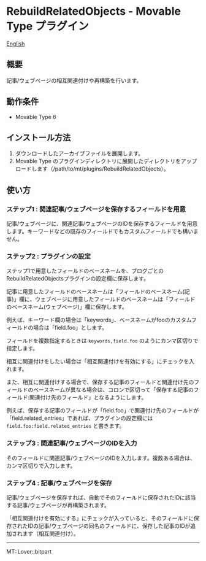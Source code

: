 RebuildRelatedObjects - Movable Type プラグイン
=================

[English](README.md)

## 概要

記事/ウェブページの相互関連付けや再構築を行います。

## 動作条件

* Movable Type 6

## インストール方法

1. ダウンロードしたアーカイブファイルを展開します。
1. Movable Type のプラグインディレクトリに展開したディレクトリをアップロードします（/path/to/mt/plugins/RebuildRelatedObjects）。

## 使い方

### ステップ1 : 関連記事/ウェブページを保存するフィールドを用意

記事/ウェブページに、関連記事/ウェブページのIDを保存するフィールドを用意します。キーワードなどの既存のフィールドでもカスタムフィールドでも構いません。

### ステップ2 : プラグインの設定

ステップ1で用意したフィールドのベースネームを、ブログごとのRebuildRelatedObjectsプラグインの設定欄に保存します。

記事に用意したフィールドのベースネームは「フィールドのベースネーム(記事)」欄に、ウェブページに用意したフィールドのベースネームは「フィールドのベースネーム(ウェブページ)」欄に保存します。

例えば、キーワード欄の場合は「keywords」、ベースネームがfooのカスタムフィールドの場合は「field.foo」とします。

フィールドを複数指定するときは `keywords,field.foo` のようにカンマ区切りで指定します。

相互に関連付けをしたい場合は「相互関連付けを有効にする」にチェックを入れます。

また、相互に関連付けする場合で、保存する記事のフィールドと関連付け先のフィールドのベースネームが異なる場合は、コロンで区切って「保存する記事のフィールド:関連付け先のフィールド」となるようにします。

例えば、保存する記事のフィールドが「field.foo」で関連付け先のフィールドが「field.related_entries」であれば、プラグインの設定欄には `field.foo:field.related_entries` と書きます。

### ステップ3 : 関連記事/ウェブページのIDを入力

そのフィールドに関連記事/ウェブページのIDを入力します。複数ある場合は、カンマ区切りで入力します。

### ステップ4 : 記事/ウェブページを保存

記事/ウェブページを保存すれば、自動でそのフィールドに保存されたIDに該当する記事/ウェブページが再構築されます。

「相互関連付けを有効にする」にチェックが入っていると、そのフィールドに保存されたIDの記事/ウェブページの同名のフィールドに、保存した記事のIDが追加されます（相互関連付け）。

---

MT::Lover::bitpart
